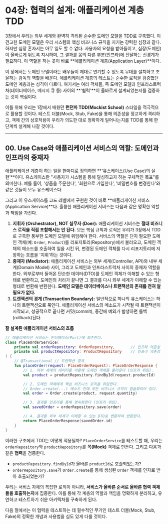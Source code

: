 # 04장: 협력의 설계: 애플리케이션 계층 TDD

3장에서 우리는 외부 세계와 완벽히 격리된 순수한 도메인 모델을 TDD로 구축했다. 이 견고한 도메인 모델은 우리 시스템의 핵심 비즈니스 규칙을 지키는 강력한 심장과 같다. 하지만 심장 혼자서는 아무 일도 할 수 없다. 사용자의 요청을 받아들이고, 심장(도메인)이 올바르게 뛰도록 지시하며, 그 결과를 몸의 다른 부분(인프라)에 전달하는 신경계가 필요하다. 이 역할을 하는 곳이 바로 \*\*애플리케이션 계층(Application Layer)\*\*이다.

이 장에서는 도메인 모델이라는 배우들이 제대로 연기할 수 있도록 무대를 설치하고 조율하는 감독의 역할을 배운다. 애플리케이션 계층의 테스트는 순수한 로직을 검증했던 도메인 계층과는 성격이 다르다. 여기서는 여러 객체들, 즉 도메인 모델과 인프라스트럭처(데이터베이스, 메시지 큐 등) 사이의 \*\*'협력'\*\*이 올바르게 설계되었는지를 검증하는 것이 핵심이다.

이를 위해 우리는 1장에서 배웠던 **런던파 TDD(Mockist School)** 스타일을 적극적으로 활용할 것이다. 테스트 더블(Mock, Stub, Fake)을 통해 의존성을 정교하게 격리하고, 객체 간의 상호작용이 우리가 의도한 대로 정확하게 일어나는지를 TDD를 통해 한 단계씩 설계해 나갈 것이다.

-----

## 00\. Use Case와 애플리케이션 서비스의 역할: 도메인과 인프라의 중재자

애플리케이션 계층이 하는 일을 한마디로 정의하면 \*\*'유스케이스(Use Case)의 실현'\*\*이다. 유스케이스란 "사용자가 시스템을 통해 달성하고자 하는 구체적인 목표"를 의미한다. 예를 들어, '상품을 주문한다', '회원으로 가입한다', '비밀번호를 변경한다'와 같은 것들이 모두 유스케이스다.

그리고 이 유스케이스를 코드 레벨에서 구현한 것이 바로 \*\*애플리케이션 서비스(Application Service)\*\*다. 훌륭한 애플리케이션 서비스는 다음과 같은 명확한 역할과 책임을 가진다.

1.  **지휘자 (Orchestrator), NOT 실무자 (Doer):** 애플리케이션 서비스는 **절대 비즈니스 로직을 직접 포함해서는 안 된다.** 모든 핵심 규칙과 로직은 우리가 3장에서 TDD로 구축한 풍부한 도메인 모델에 위임해야 한다. 서비스의 역할은 단지 필요한 도메인 객체(예: `Order`, `Product`)를 리포지토리(Repository)에서 불러오고, 도메인 객체의 메소드를 호출하여 일을 시킨 뒤, 변경된 도메인 객체를 다시 리포지토리에 저장하는 흐름을 '지휘'하는 것이다.
2.  **중재자 (Mediator):** 애플리케이션 서비스는 외부 세계(Controller, API)와 내부 세계(Domain Model) 사이, 그리고 도메인과 인프라스트럭처 사이의 중재자 역할을 한다. 외부로부터 들어온 단순한 데이터(DTO)를 도메인 객체가 이해할 수 있는 형태로 변환하고, 도메인의 처리가 끝나면 그 결과를 다시 외부 세계가 이해할 수 있는 형태로 변환해 반환한다. **도메인 모델은 데이터베이스나 트랜잭션의 존재를 전혀 알 필요가 없다.**
3.  **트랜잭션의 경계 (Transaction Boundary):** 일반적으로 하나의 유스케이스는 하나의 트랜잭션으로 묶인다. 애플리케이션 서비스의 메소드가 시작될 때 트랜잭션이 시작되고, 성공적으로 끝나면 커밋(commit), 중간에 예외가 발생하면 롤백(rollback)된다.

**잘 설계된 애플리케이션 서비스의 흐름**

```kotlin
// 애플리케이션 서비스는 인터페이스(Port)에 의존한다.
class PlaceOrderService(
    private val orderRepository: OrderRepository,       // 인프라 의존성 (Output Port)
    private val productRepository: ProductRepository    // 인프라 의존성 (Output Port)
) {
    // @Transactional // 트랜잭션 경계
    fun placeOrder(request: PlaceOrderRequest): PlaceOrderResponse {
        // 1. 외부 세계의 데이터를 이용해 도메인 객체를 불러온다 (인프라 위임).
        val product = productRepository.findById(request.productId)

        // 2. 도메인 객체에게 핵심 비즈니스 로직을 위임한다.
        // Order.create(...) 메소드 안에 모든 비즈니스 규칙이 캡슐화되어 있다.
        val order = Order.create(product, request.quantity)

        // 3. 결과를 인프라를 통해 영속화한다 (인프라 위임).
        val savedOrder = orderRepository.save(order)

        // 4. 결과를 외부 세계가 이해할 수 있는 DTO로 변환하여 반환한다.
        return PlaceOrderResponse(savedOrder.id)
    }
}
```

이러한 구조에서 TDD는 어떻게 적용될까? `PlaceOrderService`를 테스트할 때, 우리는 `orderRepository`와 `productRepository`를 **목(Mock)** 객체로 만든다. 그리고 다음과 같은 **협력**을 검증한다.

  * `productRepository.findById`가 올바른 `productId`로 호출되었는가?
  * `orderRepository.save`가 `Order.create`를 통해 생성된 `Order` 객체를 인자로 받아 호출되었는가?

우리는 서비스 자체의 복잡한 로직이 아니라, **서비스가 올바른 순서로 올바른 협력 객체들을 호출하는지**에 집중한다. 이를 통해 각 계층의 역할과 책임을 명확하게 분리하고, 유연하고 테스트하기 쉬운 아키텍처를 구축하게 된다.

다음 절에서는 이 협력을 테스트하는 데 필수적인 무기인 테스트 더블(Mock, Stub, Fake)의 정확한 개념과 사용법을 심도 있게 다룰 것이다.